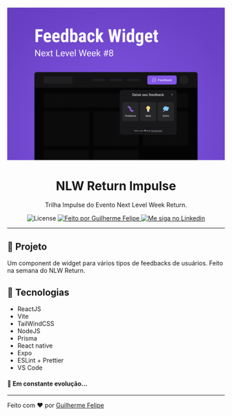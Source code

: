 <p align="center">
    <img alt="Git Explorer" src="./.github/Capa.png"/>
</p>

<h1 align="center">
	NLW Return Impulse
</h1>

<p align="center">Trilha Impulse do Evento Next Level Week Return.</p>

<p align="center">
  <img alt="License" src="https://img.shields.io/badge/license-MIT-2ecc71">

  <a href="https://github.com/Glerme">
    <img alt="Feito por Guilherme Felipe" src="https://img.shields.io/badge/Feito%20por-Guilherme%20Felipe-2ecc71">
  </a>

  <a href="https://www.linkedin.com/in/glerme/" target="_blank">
    <img alt="Me siga no Linkedin" src="https://img.shields.io/badge/Follow-glerme-2ecc71?style=social&logo=linkedin">
  </a>
</p>

---

## 🚀 Projeto

Um component de widget para vários tipos de feedbacks de usuários. Feito na semana do NLW Return.

## 🔧 Tecnologias

- ReactJS
- Vite
- TailWindCSS
- NodeJS
- Prisma
- React native
- Expo
- ESLint + Prettier
- VS Code

#### 🚀 **Em constante evolução...**

---

Feito com ♥ por [Guilherme Felipe](https://www.linkedin.com/in/glerme/)
